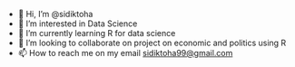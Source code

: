 - 👋 Hi, I’m @sidiktoha
- 👀 I’m interested in Data Science
- 🌱 I’m currently learning R for data science
- 💞️ I’m looking to collaborate on project on economic and politics using R
- 📫 How to reach me on my email sidiktoha99@gmail.com

<!---
sidiktoha/sidiktoha is a ✨ special ✨ repository because its `README.md` (this file) appears on your GitHub profile.
You can click the Preview link to take a look at your changes.
--->
